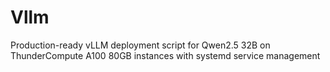 # Vllm
Production-ready vLLM deployment script for Qwen2.5 32B on ThunderCompute A100 80GB instances with systemd service management
